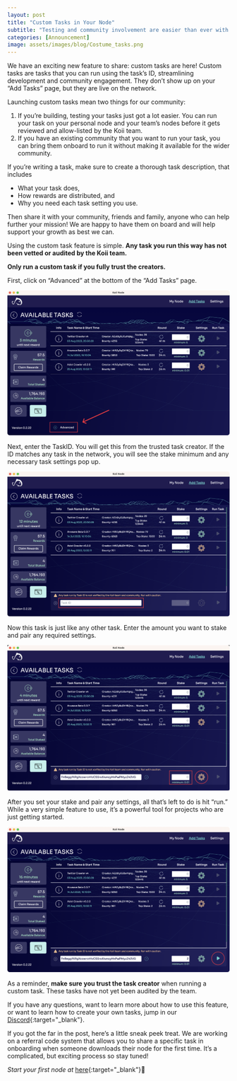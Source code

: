 ```yaml
---
layout: post
title: "Custom Tasks in Your Node"
subtitle: "Testing and community involvement are easier than ever with Koii’s latest feature"
categories: [Announcement]
image: assets/images/blog/Costume_tasks.png
---
```


We have an exciting new feature to share: custom tasks are here! Custom tasks are tasks that you can run using the task’s ID, streamlining development and community engagement. They don’t show up on your “Add Tasks” page, but they are live on the network.

Launching custom tasks mean two things for our community:

1. If you’re building, testing your tasks just got a lot easier. You can run your task on your personal node and your team’s nodes before it gets reviewed and allow-listed by the Koii team.
2. If you have an existing community that you want to run your task, you can bring them onboard to run it without making it available for the wider community.

If you’re writing a task, make sure to create a thorough task description, that includes

- What your task does,
- How rewards are distributed, and
- Why you need each task setting you use.

Then share it with your community, friends and family, anyone who can help further your mission! We are happy to have them on board and will help support your growth as best we can.

Using the custom task feature is simple. **Any task you run this way has not been vetted or audited by the Koii team.**

**Only run a custom task if you fully trust the creators.**

First, click on “Advanced” at the bottom of the “Add Tasks” page.

![advanced_task](assets/images/blog/customTasks/advanced_task.png)

Next, enter the TaskID. You will get this from the trusted task creator. If the ID matches any task in the network, you will see the stake minimum and any necessary task settings pop up.

![taskID](assets/images/blog/customTasks/taskID.png)

Now this task is just like any other task. Enter the amount you want to stake and pair any required settings.

![stake_and_vairables](assets/images/blog/customTasks/stake_and_variables.png)

After you set your stake and pair any settings, all that’s left to do is hit “run.” While a very simple feature to use, it’s a powerful tool for projects who are just getting started.

![run](assets/images/blog/customTasks/run.png)

As a reminder, **make sure you trust the task creator** when running a custom task. These tasks have not yet been audited by the team.

If you have any questions, want to learn more about how to use this feature, or want to learn how to create your own tasks, jump in our [Discord](https://discord.gg/koii-network){:target="\_blank"}.

If you got the far in the post, here’s a little sneak peek treat. We are working on a referral code system that allows you to share a specific task in onboarding when someone downloads their node for the first time. It’s a complicated, but exciting process so stay tuned!


*Start your first node at* [here](https://koii.network/node?&utm_campaign=node&utm_medium=koii&utm_source=blog){:target="\_blank"}🌟